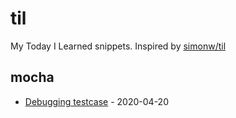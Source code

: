# til

My Today I Learned snippets. Inspired by [simonw/til](https://github.com/simonw/til)

<!-- index starts -->
## mocha

* [Debugging testcase](https://github.com/ashishdotme/til/blob/master/mocha/debug-testcase.md) - 2020-04-20
<!-- index ends -->

